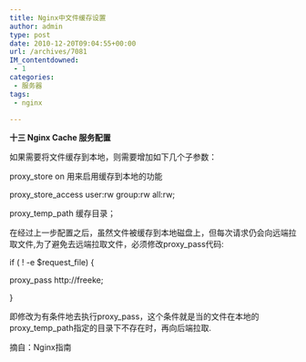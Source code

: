 ```yaml
---
title: Nginx中文件缓存设置
author: admin
type: post
date: 2010-12-20T09:04:55+00:00
url: /archives/7081
IM_contentdowned:
 - 1
categories:
 - 服务器
tags:
 - nginx

---
```

**十三 Nginx Cache 服务配置**

如果需要将文件缓存到本地，则需要增加如下几个子参数：

proxy_store on 用来启用缓存到本地的功能

proxy\_store\_access user:rw group:rw all:rw;

proxy\_temp\_path 缓存目录；

在经过上一步配置之后，虽然文件被缓存到本地磁盘上，但每次请求仍会向远端拉取文件,为了避免去远端拉取文件，必须修改proxy_pass代码:

if ( ! -e $request_file) {

proxy_pass http://freeke;

}

即修改为有条件地去执行proxy\_pass，这个条件就是当的文件在本地的proxy\_temp_path指定的目录下不存在时，再向后端拉取.

摘自：Nginx指南